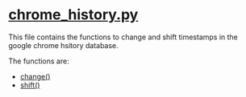 # [chrome_history.py](https://faui1-gitlab.cs.fau.de/lena.voigt/diskforge/-/blob/main/DiskForge/Utility/DatabaseStructures/chrome_history.py?ref_type=heads)

This file contains the functions to change and shift timestamps in the google chrome hsitory database.

The functions are:
- [change()](./change.md)
- [shift()](./shift.md)